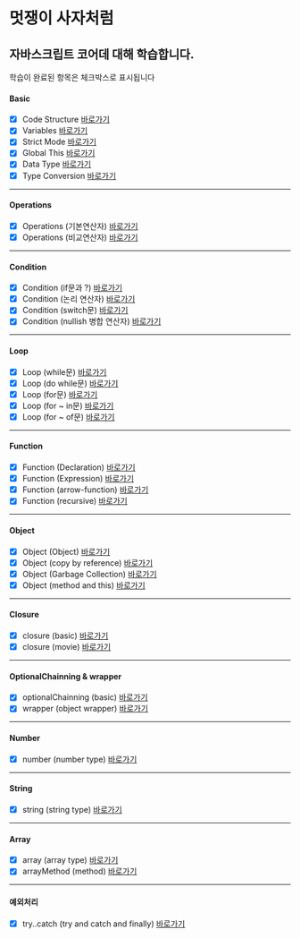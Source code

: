 # 멋쟁이 사자처럼

## 자바스크립트 코어데 대해 학습합니다.

학습이 완료된 항목은 체크박스로 표시됩니다

#### Basic

- [x] Code Structure [바로가기](https://github.com/oweaj/coreJS/blob/01.core/client/chapter/core/01.codeStructure.js)
- [x] Variables [바로가기](https://github.com/oweaj/coreJS/blob/01.core/client/chapter/core/02.variables.js)
- [x] Strict Mode [바로가기](https://github.com/oweaj/coreJS/blob/01.core/client/chapter/core/03.strictMode.js)
- [x] Global This [바로가기](https://github.com/oweaj/coreJS/blob/01.core/client/chapter/core/04.globalThis.js)
- [x] Data Type [바로가기](https://github.com/oweaj/coreJS/blob/01.core/client/chapter/core/05.dataType.js)
- [x] Type Conversion [바로가기](https://github.com/oweaj/coreJS/blob/01.core/client/chapter/core/06.typeConversion.js)

---

#### Operations

- [x] Operations (기본연산자) [바로가기](https://github.com/oweaj/coreJS/blob/01.core/client/chapter/core/07-1.operations.js)
- [x] Operations (비교연산자) [바로가기](https://github.com/oweaj/coreJS/blob/01.core/client/chapter/core/07-2.operations.js)

---

#### Condition

- [x] Condition (if문과 ?) [바로가기](https://github.com/oweaj/coreJS/blob/01.core/client/chapter/core/08-1.condition.js)
- [x] Condition (논리 연산자) [바로가기](https://github.com/oweaj/coreJS/blob/01.core/client/chapter/core/08-2.condition.js)
- [x] Condition (switch문) [바로가기](https://github.com/oweaj/coreJS/blob/01.core/client/chapter/core/08-3.condition.js)
- [x] Condition (nullish 병합 연산자) [바로가기](https://github.com/oweaj/coreJS/blob/01.core/client/chapter/core/08-4.condition.js)

---

#### Loop

- [x] Loop (while문) [바로가기](https://github.com/oweaj/coreJS/blob/01.core/client/chapter/core/09-1.loop.js)
- [x] Loop (do while문) [바로가기](https://github.com/oweaj/coreJS/blob/01.core/client/chapter/core/09-2.loop.js)
- [x] Loop (for문) [바로가기](https://github.com/oweaj/coreJS/blob/01.core/client/chapter/core/09-3.loop.js)
- [x] Loop (for ~ in문) [바로가기](https://github.com/oweaj/coreJS/blob/01.core/client/chapter/core/09-4.loop.js)
- [x] Loop (for ~ of문) [바로가기](https://github.com/oweaj/coreJS/blob/01.core/client/chapter/core/09-5.loop.js)

---

#### Function

- [x] Function (Declaration) [바로가기](https://github.com/oweaj/coreJS/blob/01.core/client/chapter/core/10-1.function.js)
- [x] Function (Expression) [바로가기](https://github.com/oweaj/coreJS/blob/01.core/client/chapter/core/10-2.function.js)
- [x] Function (arrow-function) [바로가기](https://github.com/oweaj/coreJS/blob/01.core/client/chapter/core/10-3.function.js)
- [x] Function (recursive) [바로가기](https://github.com/oweaj/coreJS/blob/01.core/client/chapter/core/10-4.function.js)

---

#### Object

- [x] Object (Object) [바로가기](https://github.com/oweaj/coreJS/blob/01.core/client/chapter/core/11-1.object.js)
- [x] Object (copy by reference) [바로가기](https://github.com/oweaj/coreJS/blob/01.core/client/chapter/core/11-2.object.js)
- [x] Object (Garbage Collection) [바로가기](https://github.com/oweaj/coreJS/blob/01.core/client/chapter/core/11-3.object.js)
- [x] Object (method and this) [바로가기](https://github.com/oweaj/coreJS/blob/01.core/client/chapter/core/11-4.method.js)

---

#### Closure

- [x] closure (basic) [바로가기](https://github.com/oweaj/coreJS/blob/01.core/client/chapter/core/12-1.closure.js)
- [x] closure (movie) [바로가기](https://github.com/oweaj/coreJS/blob/01.core/client/chapter/core/12-2.closure.js)

---

#### OptionalChainning & wrapper

- [x] optionalChainning (basic) [바로가기](https://github.com/oweaj/coreJS/blob/01.core/client/chapter/core/13.optionalChaining.js)
- [x] wrapper (object wrapper) [바로가기](https://github.com/oweaj/coreJS/blob/01.core/client/chapter/core/14.wrapper.js)

---

#### Number

- [x] number (number type) [바로가기](https://github.com/oweaj/coreJS/blob/01.core/client/chapter/core/15.number.js)

---

#### String

- [x] string (string type) [바로가기](https://github.com/oweaj/coreJS/blob/01.core/client/chapter/core/16.string.js)

---

#### Array

- [x] array (array type) [바로가기](https://github.com/oweaj/coreJS/blob/01.core/client/chapter/core/17.arrayType.js)
- [x] arrayMethod (method) [바로가기](https://github.com/oweaj/coreJS/blob/01.core/client/chapter/core/18.arrayMethod.js)

---

#### 예외처리

- [x] try..catch (try and catch and finally) [바로가기](https://github.com/oweaj/coreJS/blob/01.core/client/chapter/core/19.tryCatch.js)
